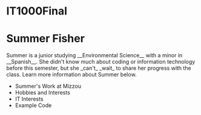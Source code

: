 # IT1000Final


<h1>Summer Fisher</h1>

<p>Summer is a junior studying __Environmental Science__ with a minor in __Spanish__. She didn't know much about coding or information technology before this semester, but she _can't_ _wait_ to share her progress with the class. Learn more information about Summer below. </p>

* Summer's Work at Mizzou
* Hobbies and Interests
* IT Interests
* Example Code


